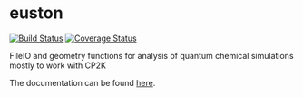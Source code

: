 # euston
[![Build Status](https://travis-ci.org/ferchault/euston.svg?branch=master)](https://travis-ci.org/ferchault/euston) 
[![Coverage Status](https://coveralls.io/repos/ferchault/euston/badge.svg?branch=master)](https://coveralls.io/r/ferchault/euston?branch=master)

FileIO and geometry functions for analysis of quantum chemical simulations mostly to work with CP2K

The documentation can be found <a href="http://ferchault.github.io/euston/">here</a>.
